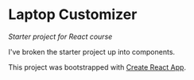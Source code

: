 # Laptop Customizer
_Starter project for React course_

I've broken the starter project up into components.

This project was bootstrapped with [Create React App](https://github.com/facebook/create-react-app).
